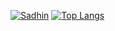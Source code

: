[![Sadhin](https://github-readme-stats.vercel.app/api?username=sadhinvr&show_icons=true&title_color=#f00000)](https://github.com/sadhinvr/#user-activity-overview)
[![Top Langs](https://github-readme-stats.vercel.app/api/top-langs/?username=sadhinvr&layout=compact)](https://github.com/anuraghazra/github-readme-stats)



